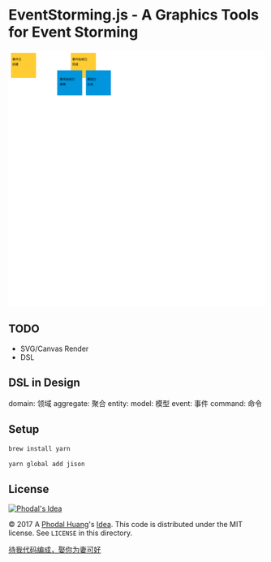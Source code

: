 # EventStorming.js - A Graphics Tools for Event Storming

![Example](./graphics/rect.svg)

TODO
---

 - SVG/Canvas Render
 - DSL

DSL in Design
---

domain: 领域
 aggregate: 聚合
    entity:
      model: 模型
        event: 事件
        command: 命令


Setup
---

```
brew install yarn
```

```
yarn global add jison
```


License
---

[![Phodal's Idea](http://brand.phodal.com/shields/idea-small.svg)](http://ideas.phodal.com/)

© 2017 A [Phodal Huang](https://www.phodal.com)'s [Idea](http://github.com/phodal/ideas).  This code is distributed under the MIT license. See `LICENSE` in this directory.

[待我代码编成，娶你为妻可好](http://www.xuntayizhan.com/blog/ji-ke-ai-qing-zhi-er-shi-dai-wo-dai-ma-bian-cheng-qu-ni-wei-qi-ke-hao-wan/)
